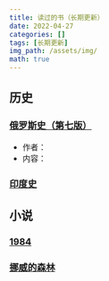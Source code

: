 ```yaml
---
title: 读过的书（长期更新）
date: 2022-04-27
categories: []
tags: [长期更新]
img_path: /assets/img/
math: true
---
```



## 历史

### [俄罗斯史（第七版）]()

- 作者：
- 内容：

### [印度史]()



## 小说

### [1984]()

### [挪威的森林]()